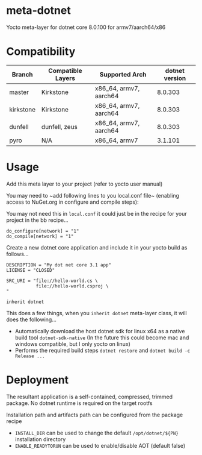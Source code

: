 # meta-dotnet
Yocto meta-layer for dotnet core 8.0.100 for armv7/aarch64/x86

# Compatibility

| Branch     | Compatible Layers | Supported Arch         | dotnet version |
|------------|-------------------|------------------------|----------------|
| master     | Kirkstone         | x86_64, armv7, aarch64 | 8.0.303        |
| kirkstone  | Kirkstone         | x86_64, armv7, aarch64 | 8.0.303        |
| dunfell    | dunfell, zeus     | x86_64, armv7, aarch64 | 8.0.303        |
| pyro       | N/A               | x86_64, armv7          | 3.1.101        |

# Usage

Add this meta layer to your project (refer to yocto user manual)

You may need to ~add following lines to you local.conf file~ (enabling access to NuGet.org in configure and compile steps):  

You may not need this in `local.conf` it could just be in the recipe for your project in the bb recipe...

```
do_configure[network] = "1"
do_compile[network] = "1"
```

Create a new dotnet core application and include it in your yocto build as follows...

```
DESCRIPTION = "My dot net core 3.1 app"
LICENSE = "CLOSED"

SRC_URI = "file://hello-world.cs \
           file://hello-world.csproj \
"

inherit dotnet
```

This does a few things, when you `inherit dotnet` meta-layer class, it will does the following...

- Automatically download the host dotnet sdk for linux x64 as a native build tool `dotnet-sdk-native` (In the future this could become mac and windows compatible, but I only yocto on linux)
- Performs the required build steps `dotnet restore` and `dotnet build -c Release ...`

# Deployment

The resultant application is a self-contained, compressed, trimmed package. No dotnet runtime is required on the target rootfs

Installation path and artifacts path can be configured from the package recipe

* `INSTALL_DIR` can be used to change the default `/opt/dotnet/${PN}` installation directory
* `ENABLE_READYTORUN` can be used to enable/disable AOT (default false)
